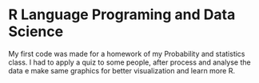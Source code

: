 # R Language Programing and Data Science
My first code was made for a homework of my Probability and statistics class. I had to apply a quiz to some people, after process and analyse the data e make same graphics for better visualization and learn more R.
